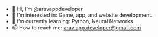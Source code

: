 - 👋 Hi, I’m @aravappdeveloper
- 👀 I’m interested in: Game, app, and website development.
- 🌱 I’m currently learning: Python, Neural Networks
- 📫 How to reach me: arav.app.developer@gmail.com

<!---
aravappdeveloper/aravappdeveloper is a ✨ special ✨ repository because its `README.md` (this file) appears on your GitHub profile.
You can click the Preview link to take a look at your changes.
--->
